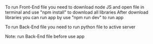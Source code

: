 To run Front-End file you need to download node JS and open file in terminal and use "npm install" to download all libraries
After download libraries you can run app by use "npm run dev" to run app

To run Back-End file you need to run python file to active server

Note: run Back-End file before use app
